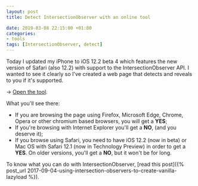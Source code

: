 ```yaml
---
layout: post
title: Detect IntersectionObserver with an online tool

date: 2019-03-08 22:15:00 +01:00
categories:
- tools
tags: [IntersectionObserver, detect]
---
```


Today I updated my iPhone to iOS 12.2 beta 4 which features the new version of Safari (also 12.2) with support to the IntersectionObserver API. I wanted to see it clearly so I've created a web page that detects and reveals to you if it's supported.

&rarr; [Open the tool](http://www.andreaverlicchi.eu/IntersectionObserverDetect/).

What you'll see there:

- If you are browsing the page using Firefox, Microsoft Edge, Chrome, Opera or other chromium based browsers, you will get a **YES**;
- If you're browsing with Internet Explorer you'll get a **NO**, (and you deserve it);
- If you browse using Safari, you need to have iOS 12.2 (now in beta) or Mac OS with Safari 12.1 (now in Technology Preview) in order to get a **YES**. On older versions, you'll get a **NO**, but it won't be for long.

To know what you can do with IntersectionObserver, [read this post]({% post_url 2017-09-04-using-intersection-observers-to-create-vanilla-lazyload %}).